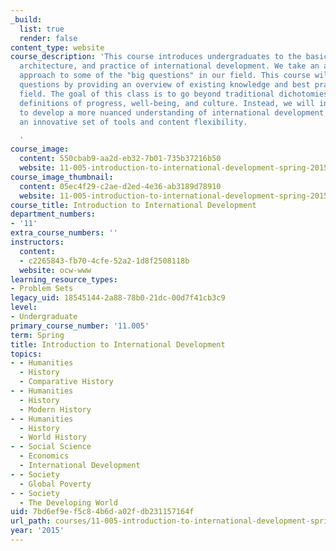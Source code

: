 ```yaml
---
_build:
  list: true
  render: false
content_type: website
course_description: 'This course introduces undergraduates to the basic theory, institutional
  architecture, and practice of international development. We take an applied, interdisciplinary
  approach to some of the "big questions" in our field. This course will unpack these
  questions by providing an overview of existing knowledge and best practices in the
  field. The goal of this class is to go beyond traditional dichotomies and narrow
  definitions of progress, well-being, and culture. Instead, we will invite students
  to develop a more nuanced understanding of international development by offering
  an innovative set of tools and content flexibility.

  '
course_image:
  content: 550cbab9-aa2d-eb32-7b01-735b37216b50
  website: 11-005-introduction-to-international-development-spring-2015
course_image_thumbnail:
  content: 05ec4f29-c2ae-d2ed-4e36-ab3189d78910
  website: 11-005-introduction-to-international-development-spring-2015
course_title: Introduction to International Development
department_numbers:
- '11'
extra_course_numbers: ''
instructors:
  content:
  - c2265843-fb70-4cfe-52a2-1d8f2508118b
  website: ocw-www
learning_resource_types:
- Problem Sets
legacy_uid: 18545144-2a88-78b0-21dc-00d7f41cb3c9
level:
- Undergraduate
primary_course_number: '11.005'
term: Spring
title: Introduction to International Development
topics:
- - Humanities
  - History
  - Comparative History
- - Humanities
  - History
  - Modern History
- - Humanities
  - History
  - World History
- - Social Science
  - Economics
  - International Development
- - Society
  - Global Poverty
- - Society
  - The Developing World
uid: 7bd6ef9e-f5c8-4b6d-a02f-db231157164f
url_path: courses/11-005-introduction-to-international-development-spring-2015
year: '2015'
---
```

